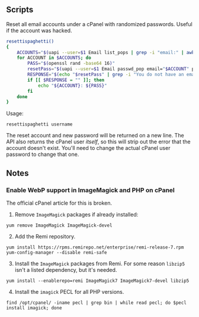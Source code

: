 ## Scripts

Reset all email accounts under a cPanel with randomized passwords. Useful if the account was hacked.

```bash
resettispaghetti()
{
    ACCOUNTS="$(uapi --user=$1 Email list_pops | grep -i "email:" | awk '{print $2}')"
    for ACCOUNT in $ACCOUNTS; do
        PASS="$(openssl rand -base64 16)"
        resetPass="$(uapi --user=$1 Email passwd_pop email="$ACCOUNT" password="$PASS")"
        RESPONSE="$(echo "$resetPass" | grep -i "You do not have an email account named")"
        if [[ $RESPONSE = "" ]]; then
            echo "${ACCOUNT}: ${PASS}"
        fi
    done
}
```

Usage:

```
resettispaghetti username
```

The reset account and new password will be returned on a new line. The API also returns the cPanel user _itself_, so this will strip out the error that the account doesn't exist. You'll need to change the actual cPanel user password to change that one.

## Notes

### Enable WebP support in ImageMagick and PHP on cPanel

The official cPanel article for this is broken.

1. Remove `ImageMagick` packages if already installed:

```
yum remove ImageMagick ImageMagick-devel
```

2. Add the Remi repository.

```
yum install https://rpms.remirepo.net/enterprise/remi-release-7.rpm
yum-config-manager --disable remi-safe
```

3. Install the `ImageMagick` packages from Remi. For some reason `libzip5` isn't a listed dependency, but it's needed.

```
yum install --enablerepo=remi ImageMagick7 ImageMagick7-devel libzip5
```

4. Install the `imagick` PECL for all PHP versions.

```
find /opt/cpanel/ -iname pecl | grep bin | while read pecl; do $pecl install imagick; done
```
